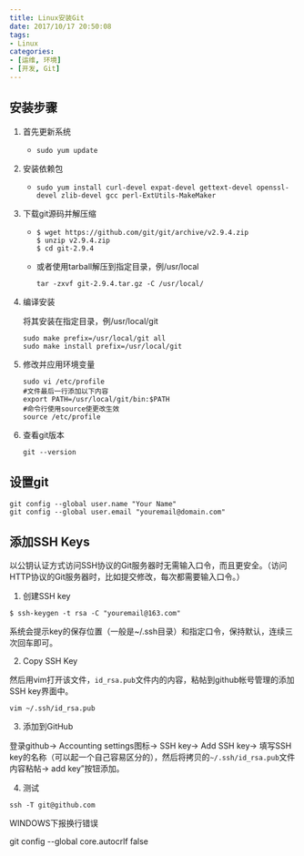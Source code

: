 ```yaml
---
title: Linux安装Git
date: 2017/10/17 20:50:08
tags:
- Linux
categories:
- [运维, 环境]
- [开发, Git]
---
```

## 安装步骤

1. 首先更新系统

   * ```shell
     sudo yum update
     ```

<!--more-->

2. 安装依赖包

   * ```shell
     sudo yum install curl-devel expat-devel gettext-devel openssl-devel zlib-devel gcc perl-ExtUtils-MakeMaker
     ```

3. 下载git源码并解压缩

   * ```shell
     $ wget https://github.com/git/git/archive/v2.9.4.zip
     $ unzip v2.9.4.zip
     $ cd git-2.9.4
     ```

   * 或者使用tarball解压到指定目录，例/usr/local

     ```shell
     tar -zxvf git-2.9.4.tar.gz -C /usr/local/
     ```

4. 编译安装

   将其安装在指定目录，例/usr/local/git

   ```shell
   sudo make prefix=/usr/local/git all
   sudo make install prefix=/usr/local/git 
   ```

5. 修改并应用环境变量

   ```shell
   sudo vi /etc/profile
   #文件最后一行添加以下内容
   export PATH=/usr/local/git/bin:$PATH
   #命令行使用source使更改生效
   source /etc/profile
   ```

6. 查看git版本

   ```shell
   git --version
   ```

## 设置git

```git
git config --global user.name "Your Name"
git config --global user.email "youremail@domain.com"
```

## 添加SSH Keys

以公钥认证方式访问SSH协议的Git服务器时无需输入口令，而且更安全。（访问HTTP协议的Git服务器时，比如提交修改，每次都需要输入口令。）

1. 创建SSH key

```shell
$ ssh-keygen -t rsa -C "youremail@163.com"
```

系统会提示key的保存位置（一般是~/.ssh目录）和指定口令，保持默认，连续三次回车即可。

2. Copy SSH Key

然后用vim打开该文件，`id_rsa.pub`文件内的内容，粘帖到github帐号管理的添加SSH key界面中。

```shell
vim ~/.ssh/id_rsa.pub
```

3. 添加到GitHub

登录github-> Accounting settings图标-> SSH key-> Add SSH key-> 填写SSH key的名称（可以起一个自己容易区分的），然后将拷贝的`~/.ssh/id_rsa.pub`文件内容粘帖-> add key”按钮添加。

4. 测试

```shell
ssh -T git@github.com
```
WINDOWS下报换行错误

git config --global core.autocrlf false